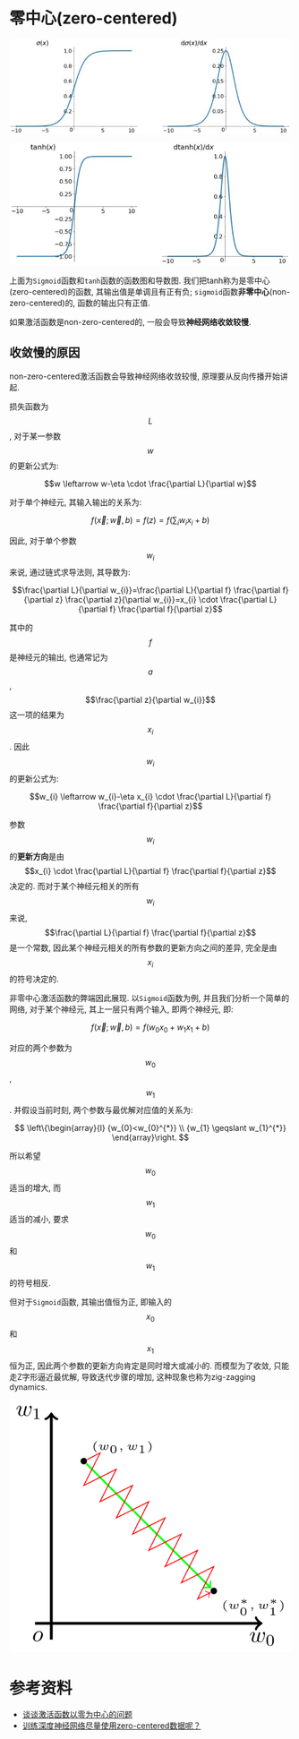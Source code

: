 # 零中心(zero-centered)

![](img/sigma-sigma-prime.jpg)

![](img/tanh-tanh-prime.jpg)

上面为`Sigmoid`函数和`tanh`函数的函数图和导数图. 我们把tanh称为是零中心(zero-centered)的函数, 其输出值是单调且有正有负; `sigmoid`函数**非零中心**(non-zero-centered)的, 函数的输出只有正值.

如果激活函数是non-zero-centered的, 一般会导致**神经网络收敛较慢**.

## 收敛慢的原因

non-zero-centered激活函数会导致神经网络收敛较慢, 原理要从反向传播开始讲起.

损失函数为$$L$$, 对于某一参数$$w$$的更新公式为:

$$w \leftarrow w-\eta \cdot \frac{\partial L}{\partial w}$$

对于单个神经元, 其输入输出的关系为:

$$f(\vec{x} ; \vec{w}, b)=f(z)=f\left(\sum_{i} w_{i} x_{i}+b\right)$$

因此, 对于单个参数$$w_i$$来说, 通过链式求导法则, 其导数为:

$$\frac{\partial L}{\partial w_{i}}=\frac{\partial L}{\partial f} \frac{\partial f}{\partial z} \frac{\partial z}{\partial w_{i}}=x_{i} \cdot \frac{\partial L}{\partial f} \frac{\partial f}{\partial z}$$

其中的$$f$$是神经元的输出, 也通常记为$$a$$, $$\frac{\partial z}{\partial w_{i}}$$这一项的结果为$$x_i$$. 因此$$w_i$$的更新公式为:

$$w_{i} \leftarrow w_{i}-\eta x_{i} \cdot \frac{\partial L}{\partial f} \frac{\partial f}{\partial z}$$

参数$$w_i$$的**更新方向**是由$$x_{i} \cdot \frac{\partial L}{\partial f} \frac{\partial f}{\partial z}$$决定的. 而对于某个神经元相关的所有$$w_i$$来说, $$\frac{\partial L}{\partial f} \frac{\partial f}{\partial z}$$是一个常数, 因此某个神经元相关的所有参数的更新方向之间的差异, 完全是由$$x_i$$的符号决定的.

非零中心激活函数的弊端因此展现. 以`Sigmoid`函数为例, 并且我们分析一个简单的网络, 对于某个神经元, 其上一层只有两个输入, 即两个神经元, 即:

$$f(\vec{x} ; \vec{w}, b)=f\left(w_{0} x_{0}+w_{1} x_{1}+b\right)$$

对应的两个参数为$$w_0$$, $$w_1$$. 并假设当前时刻, 两个参数与最优解对应值的关系为:

$$
\left\{\begin{array}{l}
{w_{0}<w_{0}^{*}} \\
{w_{1} \geqslant w_{1}^{*}}
\end{array}\right.
$$

所以希望$$w_0$$适当的增大, 而$$w_1$$适当的减小, 要求$$w_0$$和$$w_1$$的符号相反.

但对于`Sigmoid`函数, 其输出值恒为正, 即输入的$$x_0$$和$$x_1$$恒为正, 因此两个参数的更新方向肯定是同时增大或减小的. 而模型为了收敛, 只能走Z字形逼近最优解, 导致迭代步骤的增加, 这种现象也称为zig-zagging dynamics.

![](img/zig-zag-gradient.png)

# 参考资料

- [谈谈激活函数以零为中心的问题](https://liam.page/2018/04/17/zero-centered-active-function/)
- [训练深度神经网络尽量使用zero-centered数据呢？](https://www.zhihu.com/question/57194292)
